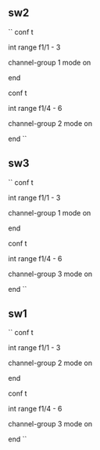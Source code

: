 ## sw2
``
conf t

int range f1/1 - 3

channel-group 1 mode on

end

conf t

int range f1/4 - 6

channel-group 2 mode on

end
``

## sw3

``
conf t

int range f1/1 - 3

channel-group 1 mode on

end

conf t

int range f1/4 - 6

channel-group 3 mode on

end
``

## sw1

``
conf t

int range f1/1 - 3

channel-group 2 mode on

end

conf t

int range f1/4 - 6

channel-group 3 mode on

end
``
